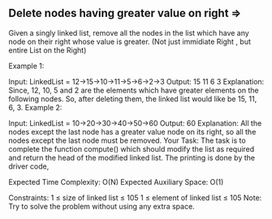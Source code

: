 Delete nodes having greater value on right  =>
------------------------------------------ 


Given a singly linked list, remove all the nodes in the list which have any node on their right whose value is greater. (Not just immidiate Right , but entire List on the Right)

 

Example 1:

Input:
LinkedList = 12->15->10->11->5->6->2->3
Output: 15 11 6 3
Explanation: Since, 12, 10, 5 and 2 are
the elements which have greater elements
on the following nodes. So, after deleting
them, the linked list would like be 15,
11, 6, 3.
Example 2:

Input:
LinkedList = 10->20->30->40->50->60
Output: 60
Explanation: All the nodes except the last
node has a greater value node on its right,
so all the nodes except the last node must
be removed.
Your Task:
The task is to complete the function compute() which should modify the list as required and return the head of the modified linked list. The printing is done by the driver code,

Expected Time Complexity: O(N)
Expected Auxiliary Space: O(1)

Constraints:
1 ≤ size of linked list ≤ 105
1 ≤ element of linked list ≤ 105
Note: Try to solve the problem without using any extra space.

